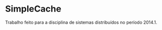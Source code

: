 SimpleCache
===========

Trabalho feito para a disciplina de sistemas distribuídos no período 2014.1.
